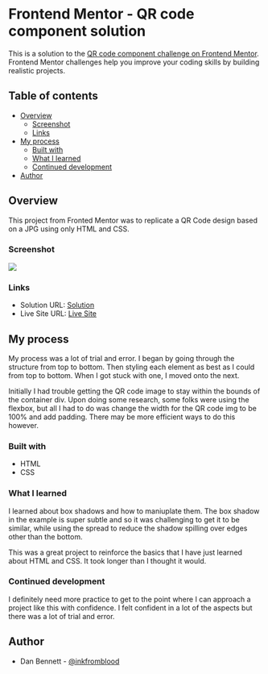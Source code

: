 # Frontend Mentor - QR code component solution

This is a solution to the [QR code component challenge on Frontend Mentor](https://www.frontendmentor.io/challenges/qr-code-component-iux_sIO_H). Frontend Mentor challenges help you improve your coding skills by building realistic projects.

## Table of contents

- [Overview](#overview)
  - [Screenshot](#screenshot)
  - [Links](#links)
- [My process](#my-process)
  - [Built with](#built-with)
  - [What I learned](#what-i-learned)
  - [Continued development](#continued-development)
- [Author](#author)

## Overview
This project from Fronted Mentor was to replicate a QR Code design based on a JPG using only HTML and CSS.
### Screenshot

![](./images/screenshot.jpg)

### Links

- Solution URL: [Solution](https://inkfromblood.github.io/frontendmentor-QR-code-challenge/)
- Live Site URL: [Live Site](https://inkfromblood.github.io/frontendmentor-QR-code-challenge/)

## My process
My process was a lot of trial and error.
I began by going through the structure from top to bottom.
Then styling each element as best as I could from top to bottom. When I got stuck with one, I moved onto the next.

Initially I had trouble getting the QR code image to stay within the bounds of the container div.
Upon doing some research, some folks were using the flexbox, but all I had to do was change the width for the QR code img to be 100% and add padding.
There may be more efficient ways to do this however.

### Built with

- HTML
- CSS

### What I learned

I learned about box shadows and how to maniuplate them. The box shadow in the example is super subtle and so it was challenging to get it to be similar, while using the spread to reduce the shadow spilling over edges other than the bottom.

This was a great project to reinforce the basics that I have just learned about HTML and CSS.
It took longer than I thought it would.

### Continued development

I definitely need more practice to get to the point where I can approach a project like this with confidence.
I felt confident in a lot of the aspects but there was a lot of trial and error.

## Author

- Dan Bennett - [@inkfromblood](https://www.frontendmentor.io/profile/inkfromblood)
